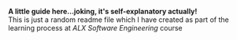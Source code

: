 **A little guide here...joking, it's self-explanatory actually!** \
This is just a random readme file which I have created as part of the learning process at *ALX Software Engineering* course

